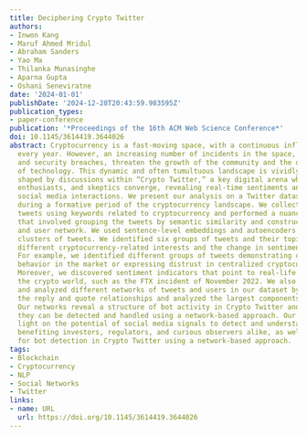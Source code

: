 ```yaml
---
title: Deciphering Crypto Twitter
authors:
- Inwon Kang
- Maruf Ahmed Mridul
- Abraham Sanders
- Yao Ma
- Thilanka Munasinghe
- Aparna Gupta
- Oshani Seneviratne
date: '2024-01-01'
publishDate: '2024-12-28T20:43:59.983595Z'
publication_types:
- paper-conference
publication: '*Proceedings of the 16th ACM Web Science Conference*'
doi: 10.1145/3614419.3644026
abstract: Cryptocurrency is a fast-moving space, with a continuous influx of new projects
  every year. However, an increasing number of incidents in the space, such as hacks
  and security breaches, threaten the growth of the community and the development
  of technology. This dynamic and often tumultuous landscape is vividly mirrored and
  shaped by discussions within “Crypto Twitter,” a key digital arena where investors,
  enthusiasts, and skeptics converge, revealing real-time sentiments and trends through
  social media interactions. We present our analysis on a Twitter dataset collected
  during a formative period of the cryptocurrency landscape. We collected 40 million
  tweets using keywords related to cryptocurrency and performed a nuanced analysis
  that involved grouping the tweets by semantic similarity and constructing a tweet
  and user network. We used sentence-level embeddings and autoencoders to create K-means
  clusters of tweets. We identified six groups of tweets and their topics to examine
  different cryptocurrency-related interests and the change in sentiment over time.
  For example, we identified different groups of tweets demonstrating coordinated
  behavior in the market or expressing distrust in centralized cryptocurrency exchanges.
  Moreover, we discovered sentiment indicators that point to real-life incidents in
  the crypto world, such as the FTX incident of November 2022. We also constructed
  and analyzed different networks of tweets and users in our dataset by considering
  the reply and quote relationships and analyzed the largest components of each network.
  Our networks reveal a structure of bot activity in Crypto Twitter and suggest that
  they can be detected and handled using a network-based approach. Our work sheds
  light on the potential of social media signals to detect and understand crypto events,
  benefiting investors, regulators, and curious observers alike, as well as the potential
  for bot detection in Crypto Twitter using a network-based approach.
tags:
- Blockchain
- Cryptocurrency
- NLP
- Social Networks
- Twitter
links:
- name: URL
  url: https://doi.org/10.1145/3614419.3644026
---
```

